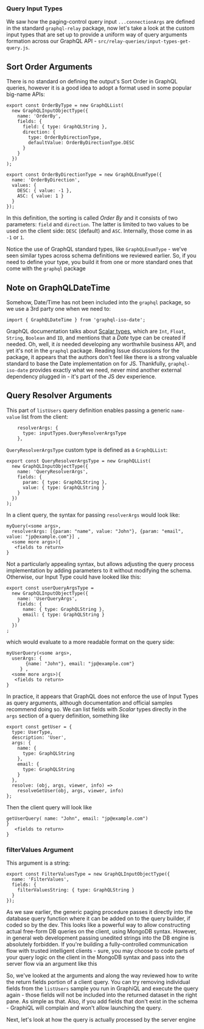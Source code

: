 ### Query Input Types

We saw how the paging-control query input `...connectionArgs` are defined in the standard `graphql-relay` package, now let's take a look at the custom input types that are set up to provide a uniform way of query arguments formation across our GraphQL API - `src/relay-queries/input-types-get-query.js`.

## Sort Order Arguments

There is no standard on defining the output's Sort Order in GraphQL queries, however it is a good idea to adopt a format used in some popular big-name APIs:

```
export const OrderByType = new GraphQLList(
  new GraphQLInputObjectType({
    name: 'OrderBy',
    fields: {
      field: { type: GraphQLString },
      direction: {
        type: OrderByDirectionType,
        defaultValue: OrderByDirectionType.DESC
      }
    }
  })
);

export const OrderByDirectionType = new GraphQLEnumType({
  name: 'OrderByDirection',
  values: {
    DESC: { value: -1 },
    ASC: { value: 1 }
  }
});
```

In this definition, the sorting is called *Order By* and it consists of two parameters: `field` and `direction`. The latter is limited to two values to be used on the client side: `DESC` (default) and `ASC`. Internally, those come in as `-1` or `1`.

Notice the use of GraphQL standard types, like `GraphQLEnumType` - we've seen similar types across schema definitions we reviewed earlier. So, if you need to define your type, you build it from one or more standard ones that come with the `graphql` package

## Note on GraphQLDateTime

Somehow, Date/Time has not been included into the `graphql` package, so we use a 3rd party one when we need to:
```
import { GraphQLDateTime } from 'graphql-iso-date';
```

GraphQL documentation talks about [Scalar types](https://graphql.org/learn/schema/#scalar-types), which are `Int`, `Float`, `String`, `Boolean` and `ID`, and mentions that a *Date* type can be created if needed. Oh, well, it *is* needed developing any worthwhile business API, and yet it's not in the `graphql` package. Reading Issue discussions for the package, it appears that the authors don't feel like there is a strong valuable standard to base the Date implementation on for JS. Thankfully, `graphql-iso-date` provides exactly what we need, never mind another external dependency plugged in - it's part of the JS dev experience.

## Query Resolver Arguments

This part of `listUsers` query definition enables passing a generic `name-value` list from the client:
```
    resolverArgs: {
      type: inputTypes.QueryResolverArgsType
    },
```

`QueryResolverArgsType` custom type is defined as a `GraphQLList`:
```
export const QueryResolverArgsType = new GraphQLList(
  new GraphQLInputObjectType({
    name: 'QueryResolverArgs',
    fields: {
      param: { type: GraphQLString },
      value: { type: GraphQLString }
    }
  })
);
```

In a client query, the syntax for passing `resolverArgs` would look like:
```
myQuery(<some args>, 
  resolverArgs: [{param: "name", value: "John"}, {param: "email", value: "jp@example.com"}] ,
  <some more args>){
   <fields to return>
}
```

Not a particularly appealing syntax, but allows adjusting the query process implementation by adding parameters to it without modifying the schema. Otherwise, our Input Type could have looked like this:

```
export const userQueryArgsType = 
  new GraphQLInputObjectType({
    name: 'UserQueryArgs',
    fields: {
      name: { type: GraphQLString },
      email: { type: GraphQLString }
    }
  })
;
```
which would evaluate to a more readable format on the query side:
```
myUserQuery(<some args>, 
  userArgs: {
       {name: "John"}, email: "jp@example.com"}
     } ,
  <some more args>){
   <fields to return>
}
```

In practice, it appears that GraphQL does not enforce the use of Input Types as query arguments, although documentation and official samples recommend doing so. We can list fields with *Scalar* types directly in the `args` section of a query definition, something like
```
export const getUser = {
  type: UserType,
  description: 'User',
  args: {
    name: {
      type: GraphQLString
    },
    email: {
      type: GraphQLString
    }
  },
  resolve: (obj, args, viewer, info) =>
    resolveGetUser(obj, args, viewer, info)
};
```

Then the client query will look like
```
getUserQuery( name: "John", email: "jp@example.com")
}
   <fields to return>
}
```

### filterValues Argument

This argument is a string:
```
export const FilterValuesType = new GraphQLInputObjectType({
  name: 'FilterValues',
  fields: {
    filterValuesString: { type: GraphQLString }
  }
});
```

As we saw earlier, the generic paging procedure passes it directly into the database query function where it can be added on to the query builder, if coded so by the dev. This looks like a powerful way to allow constructing actual free-form DB queries on the client, using MongoDB syntax. However, in general web development passing unedited strings into the DB engine is absolutely forbidden. If you're building a fully-controlled communication flow with trusted intelligent clients - sure, you may choose to code parts of your query logic on the client in the MongoDB syntax and pass into the server flow via an argument like this


So, we've looked at the arguments and along the way reviewed how to write the return fields portion of a client query. You can try removing individual fields from the `listUsers` sample you run in GraphiQL and execute the query again - those fields will not be included into the returned dataset in the right pane. As simple as that. Also, if you add fields that don't exist in the schema - GraphiQL will complain and won't allow launching the query.

Next, let's look at how the query is actually processed by the server engine